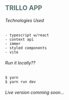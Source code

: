 ## <span style="color: #577371">TRILLO APP </span>

###### Technologies Used

```
- typescript w/react
- context api
- immer
- styled components
- vite
```

###### Run it locally??

```
$ yarn
$ yarn run dev
```

<!--
<div style="color: #ddd; background: #212e2d; padding: 5px 20px; border-radius: 2px">

<span>
  $   &nbsp;<span style="color:#d96c84 ">yarn</span> &nbsp;
</span> <br>
<span>
  $   &nbsp;<span style="color:#d96c84 ">yarn</span> &nbsp;  run dev<br>
</span>

</div>

<br> -->

 <!-- <small style="color: #577371"> -->

###### Live version comming soon...

 <!-- </small> -->
